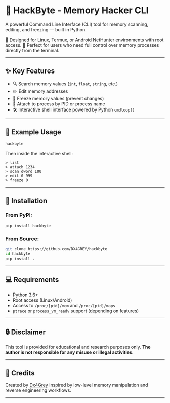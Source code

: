 # 🧠 HackByte - Memory Hacker CLI

A powerful Command Line Interface (CLI) tool for memory scanning, editing, and freezing — built in Python.

🎯 Designed for Linux, Termux, or Android NetHunter environments with root access.
🧠 Perfect for users who need full control over memory processes directly from the terminal.

---

## ✨ Key Features

* 🔍 Search memory values (`int`, `float`, `string`, etc.)
* ✏️ Edit memory addresses
* 📌 Freeze memory values (prevent changes)
* 🧠 Attach to process by PID or process name
* 🛠️ Interactive shell interface powered by Python `cmdloop()`

---

## 🧪 Example Usage

```bash
hackbyte
```

Then inside the interactive shell:

```
> list
> attach 1234
> scan dword 100
> edit 0 999
> freeze 0
```

---

## 🚀 Installation

### From PyPI:

```bash
pip install hackbyte
```

### From Source:

```bash
git clone https://github.com/DX4GREY/hackbyte
cd hackbyte
pip install .
```

---

## 💻 Requirements

* Python 3.6+
* Root access (Linux/Android)
* Access to `/proc/[pid]/mem` and `/proc/[pid]/maps`
* `ptrace` or `process_vm_readv` support (depending on features)

---

## 🔒 Disclaimer

This tool is provided for educational and research purposes only.
**The author is not responsible for any misuse or illegal activities.**

---

## 🙌 Credits

Created by [Dx4Grey](https://github.com/DX4GREY)
Inspired by low-level memory manipulation and reverse engineering workflows.

---
